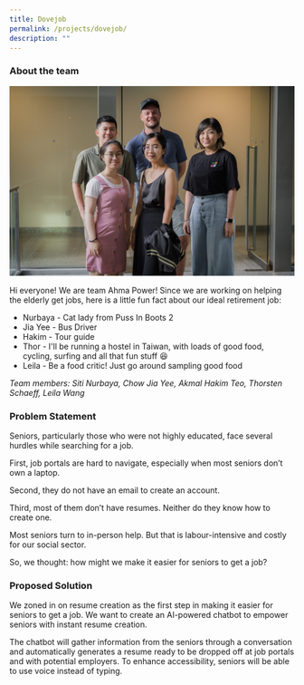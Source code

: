```yaml
---
title: Dovejob
permalink: /projects/dovejob/
description: ""
---
```

### About the team

![](/images/ahma%20power.jpg)

Hi everyone! We are team Ahma Power! Since we are working on helping the elderly get jobs, here is a little fun fact about our ideal retirement job:
* Nurbaya - Cat lady from Puss In Boots 2 
* Jia Yee - Bus Driver 
* Hakim - Tour guide 
* Thor - I'll be running a hostel in Taiwan, with loads of good food, cycling, surfing and all that fun stuff 😆 
* Leila - Be a food critic! Just go around sampling good food

*Team members: Siti Nurbaya, Chow Jia Yee, Akmal Hakim Teo,  Thorsten Schaeff, Leila Wang*

### Problem Statement

Seniors, particularly those who were not highly educated, face several hurdles while searching for a job.

First, job portals are hard to navigate, especially when most seniors don’t own a laptop.

Second, they do not have an email to create an account.

Third, most of them don’t have resumes. Neither do they know how to create one.

Most seniors turn to in-person help. But that is labour-intensive and costly for our social sector.

So, we thought: how might we make it easier for seniors to get a job?
  

### Proposed Solution

We zoned in on resume creation as the first step in making it easier for seniors to get a job. We want to create an AI-powered chatbot to empower seniors with instant resume creation.

The chatbot will gather information from the seniors through a conversation and automatically generates a resume ready to be dropped off at job portals and with potential employers. To enhance accessibility, seniors will be able to use voice instead of typing.